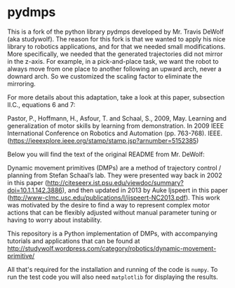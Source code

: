 pydmps
======

This is a fork of the python library pydmps developed by Mr. Travis DeWolf (aka studywolf). The reason for this fork is that we wanted to apply his nice library to robotics applications, and for that we needed small modifications. More specifically, we needed that the generated trajectories did not mirror in the z-axis. For example, in a pick-and-place task, we want the robot to always move from one place to another following an upward arch, never a downard arch. So we customized the scaling factor to eliminate the mirroring.

For more details about this adaptation, take a look at this paper, subsection II.C., equations 6 and 7:

Pastor, P., Hoffmann, H., Asfour, T. and Schaal, S., 2009, May. Learning and generalization of motor skills by learning from demonstration. In 2009 IEEE International Conference on Robotics and Automation (pp. 763-768). IEEE. (https://ieeexplore.ieee.org/stamp/stamp.jsp?arnumber=5152385)

Below you will find the text of the original README from Mr. DeWolf:

Dynamic movement primitives (DMPs) are a method of trajectory control / planning from Stefan Schaal’s lab. They were presented way back in 2002 in this paper (http://citeseerx.ist.psu.edu/viewdoc/summary?doi=10.1.1.142.3886), and then updated in 2013 by Auke Ijspeert in this paper (http://www-clmc.usc.edu/publications/I/ijspeert-NC2013.pdf). This work was motivated by the desire to find a way to represent complex motor actions that can be flexibly adjusted without manual parameter tuning or having to worry about instability.

This repository is a Python implementation of DMPs, with accompanying tutorials and applications that can be found at http://studywolf.wordpress.com/category/robotics/dynamic-movement-primitive/

All that's required for the installation and running of the code is ```numpy```. To run the test code you will also need ```matplotlib``` for displaying the results.

